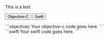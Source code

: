 This is a test

<button class="tablink objbutton" onclick="openCode('obj', this, '#03a9f4')" markdown="1">Objective-C</button> 
<button class="tablink swiftbutton" onclick="openCode('swift', this, '#03a9f4')" markdown="1">Swift</button> 
 
  
<div class="obj tabcontent"> 
```objectivec
Your objective-c code goes here.
```
</div>  
  
<div class="swift tabcontent"> 
```swift  
Your swift code goes here.
``` 
</div>

